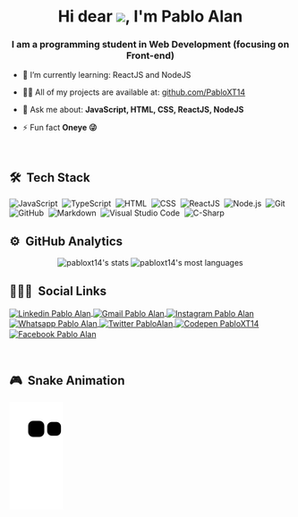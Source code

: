 <!-- ===== APRESENTATION ===== -->
<h1 align="center">Hi dear <img src="https://raw.githubusercontent.com/kaueMarques/kaueMarques/master/hi.gif" width="30px">, I'm Pablo Alan</h1>
<h3 align="center">I am a programming student in Web Development (focusing on Front-end)</h3>

- 🔭 I’m currently learning: ReactJS and NodeJS

- 👨‍💻 All of my projects are available at: [github.com/PabloXT14](https://github.com/PabloXT14)

- 💬 Ask me about: **JavaScript, HTML, CSS, ReactJS, NodeJS**

- ⚡ Fun fact **Oneye 😜**
<br/>

## 🛠 &nbsp;Tech Stack

<!-- ===== ICONS PROGRAME LANGUAGES ===== --> 
<p align="left"> 
<!--   <img align="center" alt="Pablo-JS" width="40" src="https://raw.githubusercontent.com/devicons/devicon/master/icons/javascript/javascript-plain.svg">
  <img align="center" alt="Pablo-TS" width="40" src="https://www.vectorlogo.zone/logos/typescriptlang/typescriptlang-icon.svg">
  <img align="center" alt="Pablo-ReactJS" width="40" src="https://www.vectorlogo.zone/logos/reactjs/reactjs-icon.svg"> 
  <img align="center" alt="Pablo-HTML" width="40" src="https://www.vectorlogo.zone/logos/w3_html5/w3_html5-icon.svg">
  <img align="center" alt="Pablo-CSS" width="40" src="https://www.vectorlogo.zone/logos/w3_css/w3_css-icon.svg">
  <img align="center" alt="Pablo-Node" width="40" src="https://www.vectorlogo.zone/logos/nodejs/nodejs-icon.svg">
  <img align="center" alt="Pablo-Csharp" width="40" src="https://raw.githubusercontent.com/devicons/devicon/master/icons/csharp/csharp-original.svg"> -->
  
  ![JavaScript](https://img.shields.io/badge/-JavaScript-05122A?style=for-the-badge&logo=javascript)&nbsp;
  ![TypeScript](https://img.shields.io/badge/-TypeScript-05122A?style=for-the-badge&logo=typescript)&nbsp;
  ![HTML](https://img.shields.io/badge/-HTML-05122A?style=for-the-badge&logo=HTML5)&nbsp;
  ![CSS](https://img.shields.io/badge/-CSS-05122A?style=for-the-badge&logo=CSS3&logoColor=1572B6)&nbsp;
  ![ReactJS](https://img.shields.io/badge/-React-05122A?style=for-the-badge&logo=react)&nbsp;
  ![Node.js](https://img.shields.io/badge/-Node.js-05122A?style=for-the-badge&logo=node.js)&nbsp;
  ![Git](https://img.shields.io/badge/-Git-05122A?style=for-the-badge&logo=git)&nbsp;
  ![GitHub](https://img.shields.io/badge/-GitHub-05122A?style=for-the-badge&logo=github)&nbsp;
  ![Markdown](https://img.shields.io/badge/-Markdown-05122A?style=for-the-badge&logo=markdown)&nbsp;
  ![Visual Studio Code](https://img.shields.io/badge/-Visual%20Studio%20Code-05122A?style=for-the-badge&logo=visual-studio-code&logoColor=007ACC)&nbsp;
  ![C-Sharp](https://img.shields.io/badge/-CSharp-05122A?style=for-the-badge&logo=csharp)&nbsp;
</p>


## ⚙️ &nbsp;GitHub Analytics

<!-- ===== PROFILE GITHUB DETAILS ===== -->
<div align="center" >
  <!--  QUADRO DE STATUS DE COMMIT... -->
  <!-- Tema mais escuro -->
  <!--   <img height="190" src="https://github-readme-stats.vercel.app/api?username=pabloxt14&show_icons=true&theme=radical&bg_color=30,0d0d0d,191919&title_color=fff&text_color=fff&icon_color=79ff97" /> -->
  <!-- Tema +ou- escuro -->
  <img height="190" src="https://github-readme-stats.vercel.app/api?username=pabloxt14&show_icons=true&theme=vision-friendly-dark" alt="pabloxt14's stats"/>
  
  <!--  QUADRO COM PORCENTAGEM DAS LINGUAGENS DE PROGRAMAÇÃO -->
  <!-- Tema mais escuro -->
  <!-- <img height="190" src="https://github-readme-stats.vercel.app/api/top-langs/?username=pabloxt14&layout=compact&langs_count=7&theme=radical&bg_color=30,0d0d0d,191919&title_color=fff&text_color=fff&icon_color=79ff97" /> -->
  <!-- Tema +ou- escuro -->
  <img height="190" src="https://github-readme-stats.vercel.app/api/top-langs/?username=pabloxt14&layout=compact&langs_count=7&theme=vision-friendly-dark" alt="pabloxt14's most languages"/>
</div>


## 👨🏽‍🦲 &nbsp;Social Links

<!-- ===== LINKS CONTACT ===== -->
<p align="left">
  <a href="https://www.linkedin.com/in/pabloalan/" target="_blank">
    <img align="center" src="https://img.shields.io/badge/LinkedIn-%230077B5?style=for-the-badge&logo=linkedin&logoColor=white" alt="Linkedin Pablo Alan" />
  </a>
  <a href="mailto:pabloxt14@gmail.com" target="_blank">
    <img align="center" src="https://img.shields.io/badge/Gmail-FF0000?style=for-the-badge&logo=gmail&logoColor=white" alt="Gmail Pablo Alan" />
  </a>
  <a href="https://instagram.com/pabloalan3" target="_blank">
    <img align="center" src="https://img.shields.io/badge/Instagram-%23E4405F?style=for-the-badge&logo=instagram&logoColor=white" alt="Instagram Pablo Alan"/>
  </a>
  <a href="https://bityli.com/E8F8l">
    <img align="center" src="https://img.shields.io/badge/Whatsapp-brightgreen?style=for-the-badge&logo=whatsapp&logoColor=white" alt="Whatsapp Pablo Alan"/>
  </a>
  <a href="https://twitter.com/PabloAl73579607" target="_blank">
    <img align="center" src="https://img.shields.io/badge/Twitter-1DA1F2?style=for-the-badge&logo=twitter&logoColor=white" alt="Twitter PabloAlan" />
  </a>
  <a href="https://codepen.io/PabloXT14" target="_blank">
    <img align="center" src="https://img.shields.io/badge/Codepen-000000?style=for-the-badge&logo=codepen&logoColor=white" alt="Codepen PabloXT14" />
  </a>
  <a href="https://fb.com/pablo.alan.336" target="_blank">
    <img align="center" src="https://img.shields.io/badge/Facebook-4267B2?style=for-the-badge&logo=facebook&logoColor=white" alt="Facebook Pablo Alan" />
  </a>
</p>

<br/>

## 🎮 &nbsp;Snake Animation

<!-- ===== ANIMAÇÃO DA COBRINHA ===== -->
![Snake animation](https://github.com/PabloXT14/PabloXT14/blob/output/github-contribution-grid-snake.svg)


